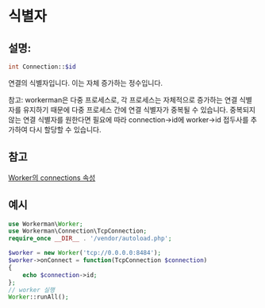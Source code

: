 # 식별자

## 설명:
```php
int Connection::$id
```

연결의 식별자입니다. 이는 자체 증가하는 정수입니다.

참고: workerman은 다중 프로세스로, 각 프로세스는 자체적으로 증가하는 연결 식별자를 유지하기 때문에 다중 프로세스 간에 연결 식별자가 중복될 수 있습니다. 중복되지 않는 연결 식별자를 원한다면 필요에 따라 connection->id에 worker->id 접두사를 추가하여 다시 할당할 수 있습니다.

## 참고
[Worker의 connections 속성](../worker/connections.md)

## 예시

```php
use Workerman\Worker;
use Workerman\Connection\TcpConnection;
require_once __DIR__ . '/vendor/autoload.php';

$worker = new Worker('tcp://0.0.0.0:8484');
$worker->onConnect = function(TcpConnection $connection)
{
    echo $connection->id;
};
// worker 실행
Worker::runAll();
```
